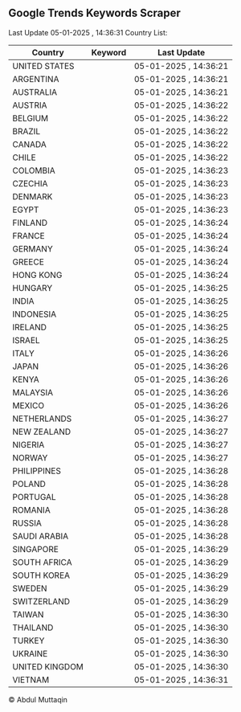 
## Google Trends Keywords Scraper

Last Update 05-01-2025 , 14:36:31
Country List:

| Country | Keyword | Last Update |
| --- | --- | --- |
| UNITED STATES |  | 05-01-2025 , 14:36:21 |
| ARGENTINA |  | 05-01-2025 , 14:36:21 |
| AUSTRALIA |  | 05-01-2025 , 14:36:21 |
| AUSTRIA |  | 05-01-2025 , 14:36:22 |
| BELGIUM |  | 05-01-2025 , 14:36:22 |
| BRAZIL |  | 05-01-2025 , 14:36:22 |
| CANADA |  | 05-01-2025 , 14:36:22 |
| CHILE |  | 05-01-2025 , 14:36:22 |
| COLOMBIA |  | 05-01-2025 , 14:36:23 |
| CZECHIA |  | 05-01-2025 , 14:36:23 |
| DENMARK |  | 05-01-2025 , 14:36:23 |
| EGYPT |  | 05-01-2025 , 14:36:23 |
| FINLAND |  | 05-01-2025 , 14:36:24 |
| FRANCE |  | 05-01-2025 , 14:36:24 |
| GERMANY |  | 05-01-2025 , 14:36:24 |
| GREECE |  | 05-01-2025 , 14:36:24 |
| HONG KONG |  | 05-01-2025 , 14:36:24 |
| HUNGARY |  | 05-01-2025 , 14:36:25 |
| INDIA |  | 05-01-2025 , 14:36:25 |
| INDONESIA |  | 05-01-2025 , 14:36:25 |
| IRELAND |  | 05-01-2025 , 14:36:25 |
| ISRAEL |  | 05-01-2025 , 14:36:25 |
| ITALY |  | 05-01-2025 , 14:36:26 |
| JAPAN |  | 05-01-2025 , 14:36:26 |
| KENYA |  | 05-01-2025 , 14:36:26 |
| MALAYSIA |  | 05-01-2025 , 14:36:26 |
| MEXICO |  | 05-01-2025 , 14:36:26 |
| NETHERLANDS |  | 05-01-2025 , 14:36:27 |
| NEW ZEALAND |  | 05-01-2025 , 14:36:27 |
| NIGERIA |  | 05-01-2025 , 14:36:27 |
| NORWAY |  | 05-01-2025 , 14:36:27 |
| PHILIPPINES |  | 05-01-2025 , 14:36:28 |
| POLAND |  | 05-01-2025 , 14:36:28 |
| PORTUGAL |  | 05-01-2025 , 14:36:28 |
| ROMANIA |  | 05-01-2025 , 14:36:28 |
| RUSSIA |  | 05-01-2025 , 14:36:28 |
| SAUDI ARABIA |  | 05-01-2025 , 14:36:28 |
| SINGAPORE |  | 05-01-2025 , 14:36:29 |
| SOUTH AFRICA |  | 05-01-2025 , 14:36:29 |
| SOUTH KOREA |  | 05-01-2025 , 14:36:29 |
| SWEDEN |  | 05-01-2025 , 14:36:29 |
| SWITZERLAND |  | 05-01-2025 , 14:36:29 |
| TAIWAN |  | 05-01-2025 , 14:36:30 |
| THAILAND |  | 05-01-2025 , 14:36:30 |
| TURKEY |  | 05-01-2025 , 14:36:30 |
| UKRAINE |  | 05-01-2025 , 14:36:30 |
| UNITED KINGDOM |  | 05-01-2025 , 14:36:30 |
| VIETNAM |  | 05-01-2025 , 14:36:31 |

© Abdul Muttaqin
